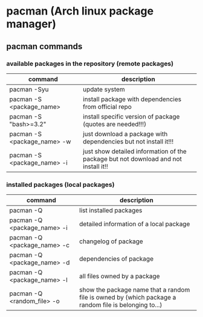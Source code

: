 # pacman (Arch linux package manager)
## pacman commands
### available packages in the repository (remote packages)
|command|description|
|-------|-----------|
|pacman -Syu|update system|
|pacman -S &lt;package_name&gt;|install package with dependencies from official repo|
|pacman -S "bash>=3.2"|install specific version of package (quotes are needed!!!)|
|pacman -S &lt;package_name&gt; -w|just download a package with dependencies but not install it!!!|
|pacman -S &lt;package_name&gt; -i|just show detailed information of the package but not download and not install it!!|
### installed packages (local packages)
|command|description|
|-------|-----------|
|pacman -Q|list installed packages|
|pacman -Q &lt;package_name&gt; -i|detailed information of a local package|
|pacman -Q &lt;package_name&gt; -c|changelog of package|
|pacman -Q &lt;package_name&gt; -d|dependencies of package|
|pacman -Q &lt;package_name&gt; -l|all files owned by a package|
|pacman -Q &lt;random_file&gt; -o|show the package name that a random file is owned by (which package a random file is belonging to...)|
